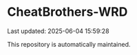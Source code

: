 # CheatBrothers-WRD

Last updated: 2025-06-04 15:59:28

This repository is automatically maintained.
